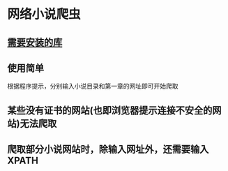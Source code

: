 # 网络小说爬虫

## [需要安装的库](./requirements.txt)

## 使用简单

根据程序提示，分别输入小说目录和第一章的网址即可开始爬取

## 某些没有证书的网站(也即浏览器提示连接不安全的网站)无法爬取

## 爬取部分小说网站时，除输入网址外，还需要输入XPATH
